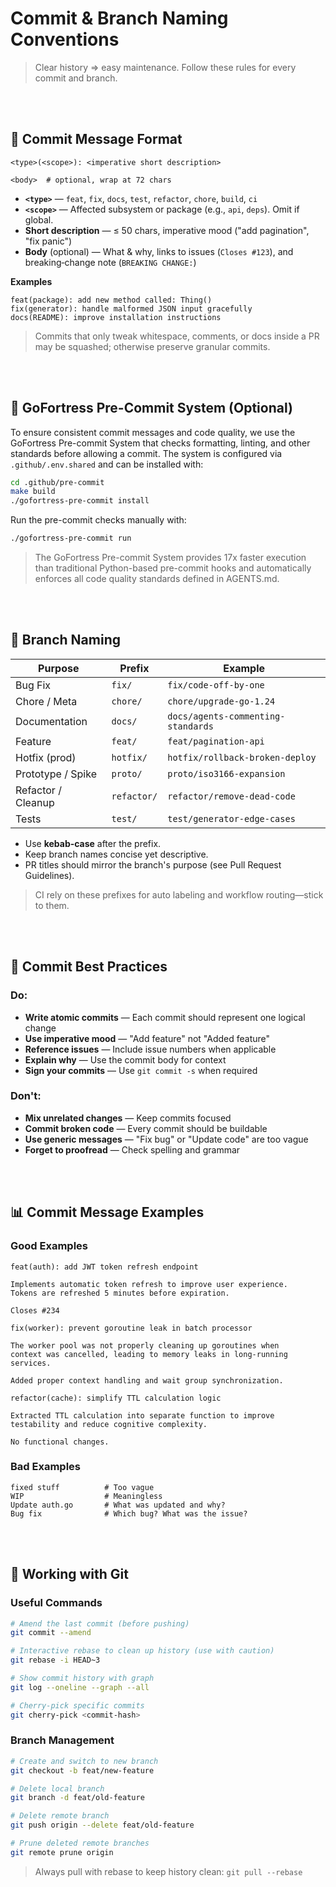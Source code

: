# Commit & Branch Naming Conventions

> Clear history ⇒ easy maintenance. Follow these rules for every commit and branch.

<br><br>

## 📌 Commit Message Format

```
<type>(<scope>): <imperative short description>

<body>  # optional, wrap at 72 chars
```

* **`<type>`** — `feat`, `fix`, `docs`, `test`, `refactor`, `chore`, `build`, `ci`
* **`<scope>`** — Affected subsystem or package (e.g., `api`, `deps`). Omit if global.
* **Short description** — ≤ 50 chars, imperative mood ("add pagination", "fix panic")
* **Body** (optional) — What & why, links to issues (`Closes #123`), and breaking‑change note (`BREAKING CHANGE:`)

**Examples**

```
feat(package): add new method called: Thing()
fix(generator): handle malformed JSON input gracefully
docs(README): improve installation instructions
```

> Commits that only tweak whitespace, comments, or docs inside a PR may be squashed; otherwise preserve granular commits.

<br><br>

## 📝 GoFortress Pre-Commit System (Optional)

To ensure consistent commit messages and code quality, we use the GoFortress Pre-commit System that checks formatting, linting, and other standards before allowing a commit. The system is configured via `.github/.env.shared` and can be installed with:

```bash
cd .github/pre-commit
make build
./gofortress-pre-commit install
```

Run the pre-commit checks manually with:
```bash
./gofortress-pre-commit run
```

> The GoFortress Pre-commit System provides 17x faster execution than traditional Python-based pre-commit hooks and automatically enforces all code quality standards defined in AGENTS.md.

<br><br>

## 🌱 Branch Naming

| Purpose            | Prefix      | Example                            |
|--------------------|-------------|------------------------------------|
| Bug Fix            | `fix/`      | `fix/code-off-by-one`              |
| Chore / Meta       | `chore/`    | `chore/upgrade-go-1.24`            |
| Documentation      | `docs/`     | `docs/agents-commenting-standards` |
| Feature            | `feat/`     | `feat/pagination-api`              |
| Hotfix (prod)      | `hotfix/`   | `hotfix/rollback-broken-deploy`    |
| Prototype / Spike  | `proto/`    | `proto/iso3166-expansion`          |
| Refactor / Cleanup | `refactor/` | `refactor/remove-dead-code`        |
| Tests              | `test/`     | `test/generator-edge-cases`        |

* Use **kebab‑case** after the prefix.
* Keep branch names concise yet descriptive.
* PR titles should mirror the branch's purpose (see Pull Request Guidelines).

> CI rely on these prefixes for auto labeling and workflow routing—stick to them.

<br><br>

## 🎯 Commit Best Practices

### Do:
* **Write atomic commits** — Each commit should represent one logical change
* **Use imperative mood** — "Add feature" not "Added feature"
* **Reference issues** — Include issue numbers when applicable
* **Explain why** — Use the commit body for context
* **Sign your commits** — Use `git commit -s` when required

### Don't:
* **Mix unrelated changes** — Keep commits focused
* **Commit broken code** — Every commit should be buildable
* **Use generic messages** — "Fix bug" or "Update code" are too vague
* **Forget to proofread** — Check spelling and grammar

<br><br>

## 📊 Commit Message Examples

### Good Examples

```
feat(auth): add JWT token refresh endpoint

Implements automatic token refresh to improve user experience.
Tokens are refreshed 5 minutes before expiration.

Closes #234
```

```
fix(worker): prevent goroutine leak in batch processor

The worker pool was not properly cleaning up goroutines when
context was cancelled, leading to memory leaks in long-running
services.

Added proper context handling and wait group synchronization.
```

```
refactor(cache): simplify TTL calculation logic

Extracted TTL calculation into separate function to improve
testability and reduce cognitive complexity.

No functional changes.
```

### Bad Examples

```
fixed stuff          # Too vague
WIP                  # Meaningless
Update auth.go       # What was updated and why?
Bug fix              # Which bug? What was the issue?
```

<br><br>

## 🔄 Working with Git

### Useful Commands

```bash
# Amend the last commit (before pushing)
git commit --amend

# Interactive rebase to clean up history (use with caution)
git rebase -i HEAD~3

# Show commit history with graph
git log --oneline --graph --all

# Cherry-pick specific commits
git cherry-pick <commit-hash>
```

### Branch Management

```bash
# Create and switch to new branch
git checkout -b feat/new-feature

# Delete local branch
git branch -d feat/old-feature

# Delete remote branch
git push origin --delete feat/old-feature

# Prune deleted remote branches
git remote prune origin
```

> Always pull with rebase to keep history clean: `git pull --rebase`
